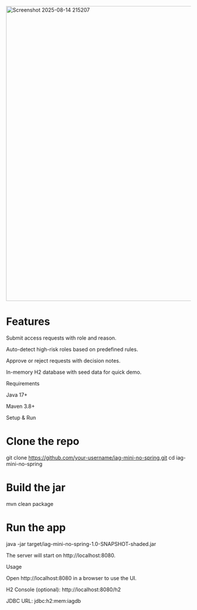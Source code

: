 <img width="1085" height="803" alt="Screenshot 2025-08-14 215207" src="https://github.com/user-attachments/assets/3fe8959b-050b-40e5-b4d7-68a6108f2bbb" />


# Features

Submit access requests with role and reason.

Auto-detect high-risk roles based on predefined rules.

Approve or reject requests with decision notes.

In-memory H2 database with seed data for quick demo.

Requirements

Java 17+

Maven 3.8+

Setup & Run
# Clone the repo
git clone https://github.com/your-username/iag-mini-no-spring.git
cd iag-mini-no-spring

# Build the jar
mvn clean package

# Run the app
java -jar target/iag-mini-no-spring-1.0-SNAPSHOT-shaded.jar


The server will start on http://localhost:8080.

Usage

Open http://localhost:8080 in a browser to use the UI.

H2 Console (optional): http://localhost:8080/h2

JDBC URL: jdbc:h2:mem:iagdb

